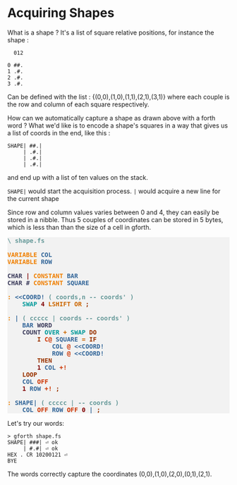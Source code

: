 # Acquiring Shapes

What is a shape ? It's a list of square relative positions, for instance the shape :
```
  012

0 ##.
1 .#.
2 .#.
3 .#.

```
Can be defined with the list : {(0,0),(1,0),(1,1),(2,1),(3,1)} where each couple is the row and column of each square respectively.

How can we automatically capture a shape as drawn above with a forth word ? What we'd like is to encode a shape's squares in a way that gives us a list of coords in the end, like this :
```
SHAPE| ##.|
     | .#.|
     | .#.|
     | .#.|
```
and end up with a list of ten values on the stack.

`SHAPE|` would start the acquisition process.
`|` would acquire a new line for the current shape

Since row and column values varies between 0 and 4, they can easily be stored in a nibble. Thus 5 couples of coordinates can be stored in 5 bytes, which is less than than the size of a cell in gforth.

<pre style="color:#000000;background:#F2F2F2;"><span style="color:#669999; font-weight:bold;">\</span> <span style="color:#669999; font-weight:bold;">shape.fs
</span>
<span style="color:#F07F00; font-weight:bold;">VARIABLE</span> <span style="color:#336699; font-weight:bold;">COL</span>
<span style="color:#F07F00; font-weight:bold;">VARIABLE</span> <span style="color:#336699; font-weight:bold;">ROW</span>

<span style="color:#3D3D5C; font-weight:bold;">CHAR</span> <span style="color:#800000; font-weight:bold;">|</span> <span style="color:#F07F00; font-weight:bold;">CONSTANT</span> <span style="color:#336699; font-weight:bold;">BAR</span>
<span style="color:#3D3D5C; font-weight:bold;">CHAR</span> <span style="color:#3D3D5C; font-weight:bold;">#</span> <span style="color:#F07F00; font-weight:bold;">CONSTANT</span> <span style="color:#336699; font-weight:bold;">SQUARE</span>

<span style="color:#F07F00; font-weight:bold;">:</span> <span style="color:#336699; font-weight:bold;">&lt;&lt;COORD!</span> <span style="color:#669999; font-weight:bold;">(</span> <span style="color:#669999; font-weight:bold;">coords,n -- coords' )</span>
    <span style="color:#009999; font-weight:bold;">SWAP</span> <span style="color:#800000; font-weight:bold;">4</span> <span style="color:#CC6600; font-weight:bold;">LSHIFT</span> <span style="color:#CC6600; font-weight:bold;">OR</span> <span style="color:#993300; font-weight:bold;">;</span>

<span style="color:#F07F00; font-weight:bold;">:</span> <span style="color:#336699; font-weight:bold;">|</span> <span style="color:#669999; font-weight:bold;">(</span> <span style="color:#669999; font-weight:bold;">ccccc | coords -- coords' )</span>
    <span style="color:#336699; font-weight:bold;">BAR</span> <span style="color:#3D3D5C; font-weight:bold;">WORD</span>
    <span style="color:#3D3D5C; font-weight:bold;">COUNT</span> <span style="color:#009999; font-weight:bold;">OVER</span> <span style="color:#CC6600; font-weight:bold;">+</span> <span style="color:#009999; font-weight:bold;">SWAP</span> <span style="color:#993300; font-weight:bold;">DO</span>
        <span style="color:#993300; font-weight:bold;">I</span> <span style="color:#CC3300; font-weight:bold;">C@</span> <span style="color:#336699; font-weight:bold;">SQUARE</span> <span style="color:#CC6600; font-weight:bold;">=</span> <span style="color:#993300; font-weight:bold;">IF</span>
            <span style="color:#336699; font-weight:bold;">COL</span> <span style="color:#CC3300; font-weight:bold;">@</span> <span style="color:#336699; font-weight:bold;">&lt;&lt;COORD!</span>
            <span style="color:#336699; font-weight:bold;">ROW</span> <span style="color:#CC3300; font-weight:bold;">@</span> <span style="color:#336699; font-weight:bold;">&lt;&lt;COORD!</span>
        <span style="color:#993300; font-weight:bold;">THEN</span>
        <span style="color:#800000; font-weight:bold;">1</span> <span style="color:#336699; font-weight:bold;">COL</span> <span style="color:#CC3300; font-weight:bold;">+!</span>
    <span style="color:#993300; font-weight:bold;">LOOP</span>
    <span style="color:#336699; font-weight:bold;">COL</span> <span style="color:#CC3300; font-weight:bold;">OFF</span>
    <span style="color:#800000; font-weight:bold;">1</span> <span style="color:#336699; font-weight:bold;">ROW</span> <span style="color:#CC3300; font-weight:bold;">+!</span> <span style="color:#993300; font-weight:bold;">;</span>

<span style="color:#F07F00; font-weight:bold;">:</span> <span style="color:#336699; font-weight:bold;">SHAPE|</span> <span style="color:#669999; font-weight:bold;">(</span> <span style="color:#669999; font-weight:bold;">ccccc | -- coords )</span>
    <span style="color:#336699; font-weight:bold;">COL</span> <span style="color:#CC3300; font-weight:bold;">OFF</span> <span style="color:#336699; font-weight:bold;">ROW</span> <span style="color:#CC3300; font-weight:bold;">OFF</span> <span style="color:#800000; font-weight:bold;">0</span> <span style="color:#336699; font-weight:bold;">|</span> <span style="color:#993300; font-weight:bold;">;</span>
</pre>
Let's try our words: 
```
> gforth shape.fs
SHAPE| ###| ⏎ ok
     | #.#| ⏎ ok
HEX . CR 10200121 ⏎
BYE
```
The words correctly capture the coordinates (0,0),(1,0),(2,0),(0,1),(2,1).

